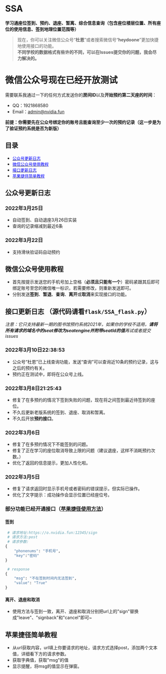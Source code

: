 # SSA
**学习通座位签到、预约、退座、暂离、综合信息查询（包含座位楼层位置、所有座位的使用信息、签到地理位置范围等）**

> 现在，你可以关注微信公众号“**杜恩**”或者搜索微信号“**heydoone**”更加快捷地使用接口的功能。
> <br>**不同学校的数据格式有些许的不同，可以在Issues提交你的问题，我会尽力解决的。**

# 微信公众号现在已经开放测试

 需要联系我通过一下的任何方式发送你的**房间ID**以及**开始预约第二天座的时间**：

* QQ：1921868580
* Email：admin@nvidia.fun

**前提：你需要先在公众号绑定你的账号且能查询至少一次的预约记录（这一步是为了验证预约系统是否为新版）**

## 目录

* <a href="#p1"><font size=2 color=#00f>公众号更新日志</font></a><br>
* <a href="#p2"><font size=2 color=#00f>微信公众号使用教程</font></a><br>
* <a href="#p3"><font size=2 color=#00f>接口更新日志</font></a><br>
* <a href="#pgjj"><font size=2 color=#00f>苹果捷径简单教程</font></a><br>

## <a id="p1">公众号更新日志</a>

### 2022年3月25日

* 自动签到、自动退座3月26日实装
* 查询的记录缩减到最近6条

### 2022年3月22日

* 支持滑块验证码自动预约

## <a id="p2">微信公众号使用教程</a>

* 首先按提示发送您的手机号加上空格（**必须且只能有一个**）密码紧跟其后即可绑定账号至您的微信唯一标识，若需要修改，则重新发送即可。
* 分别发送**签到**、**暂退**、**查询**、**离开**或**取消**来实现接口的功能。

## <a id="p3">接口更新日志</a> （源代码请看`flask/SSA_flask.py`）

*注意：它只支持最新一期的图书馆预约系统2021年，如果你的学校不适用，**请将所有请求的域名中的seat修改为seatengine并附带seatId的值**再试或者提交issues*

### 2022年3月10日22:38:53

* 公众号“杜恩”已上线查询功能，发送“查询”可以查询近10条的预约记录，这与之后的预约有关。
* 预约正在测试中，即将在公众号上线。

### 2022年3月8日21:25:43

* 修复了在多预约的情况下签到失败的问题，现在将之间签到最近待签到的座位。
* 不久后更新老版系统的签到、退座、取消和暂离。
* 不久后开放**预约接口**。

### 2022年3月6日

* 修复了在多预约情况下不能签到的问题。
* 修复了正在学习的座位取消导致上限的问题（建议退座，这样不消耗预约次数。）
* 优化了返回的信息提示，更加人性化啦。

### 2022年3月5日

* 修复了请求返回时显示手机号或者密码的错误提示，但实际已操作。
* 优化了文字提示：成功操作会显示位置已经座位号。

### 部分功能已经开通接口（<a href="#pgjj" color=#00f>苹果捷径使用方法</a>）

#### 签到

``` python
 # 请求地址:https://o.nvidia.fun:12345/sign
 # 请求方法:post
 # 请求参数:
{
    "phonenums": "手机号",
    "key":"密码"
}

 # response
{
    "msg": "不在签到时间内无法签到",
    "value": "True"
}
```

#### 离开、退座和取消

* 使用方法与签到一致，离开、退座和取消分别把url上的"sign"替换成"leave"、"signback"和"cancel"即可~

## <a id="pgjj">苹果捷径简单教程</a>

* 从url获取内容，url填上你要请求的地址，请求方式选择post，添加两个文本值，详细看下方的请求参数。
* 获取字典值，获取"msg"的值
* 显示提醒，将msg的值显示在弹窗。
